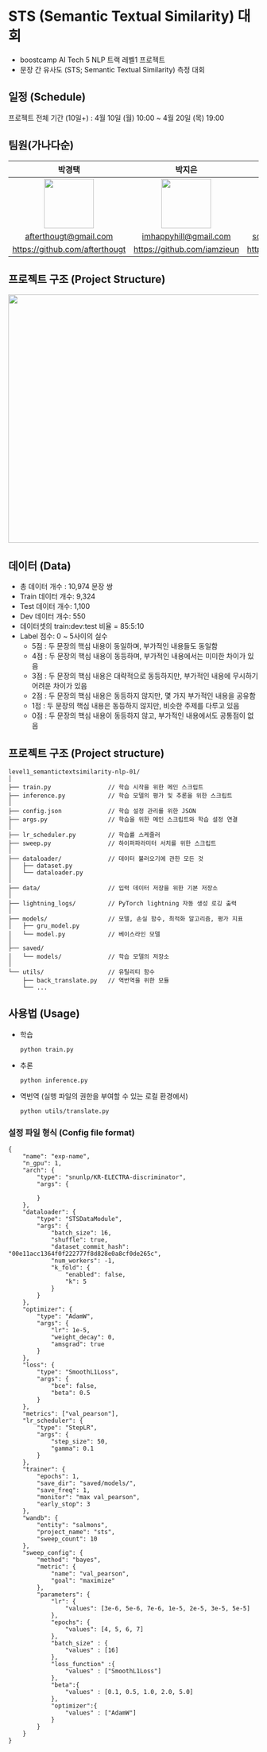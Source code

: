 # STS (Semantic Textual Similarity) 대회
- boostcamp AI Tech 5 NLP 트랙 레벨1 프로젝트
- 문장 간 유사도 (STS; Semantic Textual Similarity) 측정 대회

## 일정 (Schedule)
프로젝트 전체 기간 (10일+) : 4월 10일 (월) 10:00 ~ 4월 20일 (목) 19:00

## 팀원(가나다순)
|박경택|박지은|송인서|윤지환|
|:---:|:---:|:---:|:---:|
|<img src="https://avatars.githubusercontent.com/u/97149910?v=4" width="100">|<img src="https://avatars.githubusercontent.com/u/97666193?v=4" width="100">|<img src="https://avatars.githubusercontent.com/u/41552919?v=4" width="100">|<img src="https://avatars.githubusercontent.com/u/37128004?v=4" width="100">|
|afterthougt@gmail.com|imhappyhill@gmail.com|songinseo0910@gmail.com|yjh091500@naver.com|
|https://github.com/afterthougt|https://github.com/iamzieun|https://github.com/fortunetiger|https://github.com/ohilikeit|

## 프로젝트 구조 (Project Structure)
<img src="https://user-images.githubusercontent.com/37128004/233752744-9becc593-3457-4d00-bb6c-79a0423edcdc.png" width="700" height="500"/>

## 데이터 (Data)
- 총 데이터 개수 : 10,974 문장 쌍
- Train 데이터 개수: 9,324
- Test 데이터 개수: 1,100
- Dev 데이터 개수: 550
- 데이터셋의 train:dev:test 비율 = 85:5:10
- Label 점수: 0 ~ 5사이의 실수
  - 5점 : 두 문장의 핵심 내용이 동일하며, 부가적인 내용들도 동일함
  - 4점 : 두 문장의 핵심 내용이 동등하며, 부가적인 내용에서는 미미한 차이가 있음
  - 3점 : 두 문장의 핵심 내용은 대략적으로 동등하지만, 부가적인 내용에 무시하기 어려운 차이가 있음
  - 2점 : 두 문장의 핵심 내용은 동등하지 않지만, 몇 가지 부가적인 내용을 공유함
  - 1점 : 두 문장의 핵심 내용은 동등하지 않지만, 비슷한 주제를 다루고 있음
  - 0점 : 두 문장의 핵심 내용이 동등하지 않고, 부가적인 내용에서도 공통점이 없음

## 프로젝트 구조 (Project structure)
```
level1_semantictextsimilarity-nlp-01/
│
├── train.py                // 학습 시작을 위한 메인 스크립트
├── inference.py            // 학습 모델의 평가 및 추론을 위한 스크립트
│
├── config.json             // 학습 설정 관리를 위한 JSON
├── args.py                 // 학습을 위한 메인 스크립트와 학습 설정 연결
│
├── lr_scheduler.py         // 학습률 스케줄러
├── sweep.py                // 하이퍼파라미터 서치를 위한 스크립트
│
├── dataloader/             // 데이터 불러오기에 관한 모든 것
│   ├── dataset.py
│   └── dataloader.py
│
├── data/                   // 입력 데이터 저장을 위한 기본 저장소
│
├── lightning_logs/         // PyTorch lightning 자동 생성 로깅 출력
│
├── models/                 // 모델, 손실 함수, 최적화 알고리즘, 평가 지표
│   ├── gru_model.py
│   └── model.py            // 베이스라인 모델
│
├── saved/
│   └── models/             // 학습 모델의 저장소
│  
└── utils/                  // 유틸리티 함수
    ├── back_translate.py   // 역번역을 위한 모듈
    └── ...
```

## 사용법 (Usage)
- 학습

  `python train.py`
- 추론

  `python inference.py`
- 역번역 (실행 파일의 권한을 부여할 수 있는 로컬 환경에서)

  `python utils/translate.py`

### 설정 파일 형식 (Config file format)
```
{
    "name": "exp-name",
    "n_gpu": 1,
    "arch": {
        "type": "snunlp/KR-ELECTRA-discriminator",
        "args": {

        }
    },
    "dataloader": {
        "type": "STSDataModule",
        "args": {
            "batch_size": 16,
            "shuffle": true,
            "dataset_commit_hash": "00e11acc1364f0f222777f8d828e0a8cf0de265c",
            "num_workers": -1,
            "k_fold": {
                "enabled": false,
                "k": 5
            }
        }
    },
    "optimizer": {
        "type": "AdamW",
        "args": {
            "lr": 1e-5,
            "weight_decay": 0,
            "amsgrad": true
        }
    },
    "loss": {
        "type": "SmoothL1Loss",
        "args": {
            "bce": false,
            "beta": 0.5
        }
    },
    "metrics": ["val_pearson"],
    "lr_scheduler": {
        "type": "StepLR",
        "args": {
            "step_size": 50,          
            "gamma": 0.1
        }
    },
    "trainer": {
        "epochs": 1,
        "save_dir": "saved/models/",
        "save_freq": 1,
        "monitor": "max val_pearson",
        "early_stop": 3
    },
    "wandb": {
        "entity": "salmons",
        "project_name": "sts",
        "sweep_count": 10
    },
    "sweep_config": {
        "method": "bayes",
        "metric": {
            "name": "val_pearson",
            "goal": "maximize"
        },
        "parameters": {
            "lr": {
                "values": [3e-6, 5e-6, 7e-6, 1e-5, 2e-5, 3e-5, 5e-5]
            },
            "epochs": {
                "values": [4, 5, 6, 7]
            },
            "batch_size" : {
                "values" : [16]
            },
            "loss_function" :{
                "values" : ["SmoothL1Loss"]
            },
            "beta":{
                "values" : [0.1, 0.5, 1.0, 2.0, 5.0]
            },
            "optimizer":{
                "values" : ["AdamW"]
            }
        }
    }
}
```
